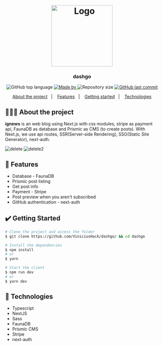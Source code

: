 <h1 align="center">
	<img alt="Logo" src="https://user-images.githubusercontent.com/60555584/162859494-22176cc7-c4c8-4fc2-b01b-eee6a5e7b9f4.svg" width="200px" />
</h1>

<h3 align="center">
  dashgo
</h3>

<p align="center">
  <img alt="GitHub top language" src="https://img.shields.io/github/languages/top/ViniciusHack/ignews">

  <a href="https://www.linkedin.com/in/ViniciusHack/">
    <img alt="Made by" src="https://img.shields.io/badge/made%20by-Vinícius%20Hack-gree">
  </a>
  
  <img alt="Repository size" src="https://img.shields.io/github/repo-size/ViniciusHack/ignews">
  
  <a href="https://github.com/ViniciusHack/upfi/commits/master">
    <img alt="GitHub last commit" src="https://img.shields.io/github/last-commit/ViniciusHack/ignews">
  </a>
</p>

<p align="center">
  <a href="#-about-the-project">About the project</a>&nbsp;&nbsp;&nbsp;|&nbsp;&nbsp;&nbsp;
  <a href="#-features">Features</a>&nbsp;&nbsp;&nbsp;|&nbsp;&nbsp;&nbsp;
  <a href="#-getting-started">Getting started</a>&nbsp;&nbsp;&nbsp;|&nbsp;&nbsp;&nbsp;
  <a href="#-technologies">Technologies</a>
</p>


## 👨🏻‍💻 About the project
**ignews** is an web blog using Next.js with css modules, stripe as payment api, FaunaDB as database and Prismic as CMS (to create posts).
With Next.js, we use api routes, SSR(Server-side Rendering), SSG(Static Site Generator), next-auth.


![delete](https://user-images.githubusercontent.com/60555584/161351457-7c3461ee-d979-48f8-bead-f340a5f42bea.gif)
![delete2](https://user-images.githubusercontent.com/60555584/161352164-1ac86f5c-289d-4649-b3aa-ec5da634b447.gif)


## 🔨 Features
- Database - FaunaDB
- Prismic post listing
- Get post info
- Payment - Stripe
- Post preview when you aren't subscribed
- GitHub authentication - next-auth


## ✔️ Getting Started

```bash
# Clone the project and access the folder
$ git clone https://github.com/ViniciusHack/dashgo/ && cd dashgo

# Install the dependencies
$ npm install
# or
$ yarn

# Start the client
$ npm run dev
# or
$ yarn dev
```

## 🔧 Technologies
- Typescript
- NextJS
- Sass
- FaunaDB
- Prismic CMS
- Stripe
- next-auth
